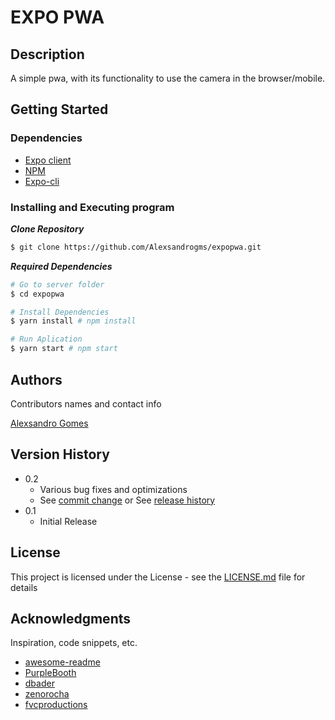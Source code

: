 # EXPO PWA

## Description

A simple pwa, with its functionality to use the camera in the browser/mobile.

## Getting Started

### Dependencies

- [Expo client](https://play.google.com/store/apps/details?id=host.exp.exponent&hl=pt_BR)
- [NPM](https://www.npmjs.com/)
- [Expo-cli](https://docs.expo.io/)

### Installing and Executing program

**_Clone Repository_**

```bash
$ git clone https://github.com/Alexsandrogms/expopwa.git
```

**_Required Dependencies_**

```bash
# Go to server folder
$ cd expopwa

# Install Dependencies
$ yarn install # npm install

# Run Aplication
$ yarn start # npm start

```

## Authors

Contributors names and contact info

[Alexsandro Gomes](https://www.linkedin.com/in/alexsandrogomes/)

## Version History

- 0.2
  - Various bug fixes and optimizations
  - See [commit change]() or See [release history]()
- 0.1
  - Initial Release

## License

This project is licensed under the License - see the [LICENSE.md](https://github.com/Alexsandrogms/expopwa/blob/master/LICENSE) file for details

## Acknowledgments

Inspiration, code snippets, etc.

- [awesome-readme](https://github.com/matiassingers/awesome-readme)
- [PurpleBooth](https://gist.github.com/PurpleBooth/109311bb0361f32d87a2)
- [dbader](https://github.com/dbader/readme-template)
- [zenorocha](https://gist.github.com/zenorocha/4526327)
- [fvcproductions](https://gist.github.com/fvcproductions/1bfc2d4aecb01a834b46)
